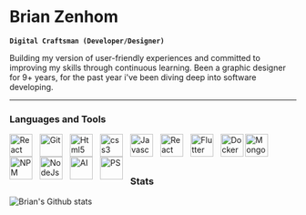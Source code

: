 # Brian Zenhom

**`Digital Craftsman (Developer/Designer)`**

Building my version of user-friendly experiences and committed to improving my skills through continuous learning.
Been a graphic designer for 9+ years, for the past year i've been diving deep into software developing. 


---
### Languages and Tools

<img align="left" alt="React" width="40px" style="padding-right:10px;" src="https://cdn.jsdelivr.net/gh/devicons/devicon/icons/vscode/vscode-original.svg" />

<img align="left" alt="Git" width="40px" style="padding-right:10px;" src="https://cdn.jsdelivr.net/gh/devicons/devicon/icons/git/git-original.svg" />
 
<img align="left" alt="Html5" width="40px" style="padding-right:10px;" src="https://cdn.jsdelivr.net/gh/devicons/devicon/icons/html5/html5-original.svg" />
            
<img align="left" alt="css3" width="40px" style="padding-right:10px;" src="https://cdn.jsdelivr.net/gh/devicons/devicon/icons/css3/css3-original.svg" />

<img align="left" alt="Javascript" width="40px" style="padding-right:10px;" src="https://cdn.jsdelivr.net/gh/devicons/devicon/icons/javascript/javascript-original.svg" />       
<img align="left" alt="React" width="40px" style="padding-right:10px;" src="https://cdn.jsdelivr.net/gh/devicons/devicon/icons/react/react-original.svg" />

<img align="left" alt="Flutter" width="40px" style="padding-right:10px;" src="https://cdn.jsdelivr.net/gh/devicons/devicon/icons/flutter/flutter-original.svg" />

<img align="left" alt="Docker" width="40px" src="https://cdn.jsdelivr.net/gh/devicons/devicon/icons/docker/docker-plain.svg" />

<img align="left" alt="MongoDB" width="40px" style="padding-right:10px;" src="https://cdn.jsdelivr.net/gh/devicons/devicon/icons/mongodb/mongodb-original.svg" />

<img align="left" alt="NPM" width="40px" style="padding-right:10px;" src="https://cdn.jsdelivr.net/gh/devicons/devicon/icons/npm/npm-original-wordmark.svg" />

<img align="left" alt="NodeJs" width="40px" style="padding-right:10px;" src="https://cdn.jsdelivr.net/gh/devicons/devicon/icons/nodejs/nodejs-original.svg" />

<img align="left" alt="AI" width="40px" style="padding-right:10px;" src="https://cdn.jsdelivr.net/gh/devicons/devicon/icons/illustrator/illustrator-plain.svg" />

<img align="left" alt="PS" width="40px" style="padding-right:10px;" src="https://cdn.jsdelivr.net/gh/devicons/devicon/icons/photoshop/photoshop-plain.svg" />
          

<br/>
<br/>

#

### Stats

![Brian's Github stats](https://github-readme-stats.vercel.app/api?username=BrianZenhom&show_icons=true&theme=dark)

#
